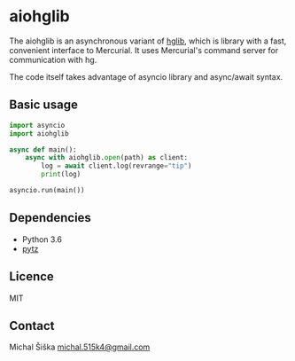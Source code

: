 # aiohglib

The aiohglib is an asynchronous variant of [hglib](https://www.mercurial-scm.org/wiki/PythonHglib), which is library with a fast, convenient interface to Mercurial. It uses Mercurial's command server for communication with hg.

The code itself takes advantage of asyncio library and async/await syntax.

## Basic usage

```python
import asyncio
import aiohglib

async def main():
    async with aiohglib.open(path) as client:
        log = await client.log(revrange="tip")
        print(log)

asyncio.run(main())
```

## Dependencies ##

* Python 3.6
* [pytz](https://pypi.org/project/pytz/)

## Licence ##

MIT

## Contact ##

Michal Šiška <michal.515k4@gmail.com>
